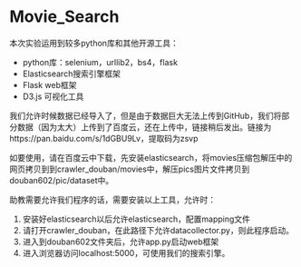 # Movie_Search
本次实验运用到较多python库和其他开源工具：

- python库：selenium，urllib2，bs4，flask
- Elasticsearch搜索引擎框架
- Flask web框架
- D3.js 可视化工具

我们允许时候数据已经导入了，但是由于数据巨大无法上传到GitHub，我们将部分数据（因为太大）上传到了百度云，还在上传中，链接稍后发出。链接为https://pan.baidu.com/s/1dGBU9Lv，提取码为zsvp

如要使用，请在百度云中下载，先安装elasticsearch，将movies压缩包解压中的网页拷贝到到crawler_douban/movies中，解压pics图片文件拷贝到douban602/pic/dataset中。

助教需要允许我们程序的话，需要安装以上工具，允许时：

1. 安装好elasticsearch以后允许elasticsearch，配置mapping文件
2. 请打开crawler_douban，在此路径下允许datacollector.py，则此程序启动。
3. 进入到douban602文件夹后，允许app.py启动web框架
4. 进入浏览器访问localhost:5000，可使用我们的搜索引擎。


